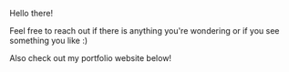 Hello there!

Feel free to reach out if there is anything you're wondering or if you see something you like :)

Also check out my portfolio website below!
